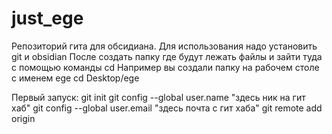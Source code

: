# just_ege
Репозиторий гита для обсидиана.
Для использования надо установить git и obsidian
После создать папку где будут лежать файлы и зайти туда с помощью команды cd
Например вы создали папку на рабочем столе с именем ege cd Desktop/ege

Первый запуск:
    git init
    git config --global user.name "здесь ник на гит хаб"
    git config --global user.email "здесь почта с гит хаба"
    git remote add origin 

